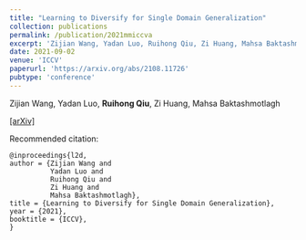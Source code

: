 ```yaml
---
title: "Learning to Diversify for Single Domain Generalization"
collection: publications
permalink: /publication/2021mmiccva
excerpt: 'Zijian Wang, Yadan Luo, Ruihong Qiu, Zi Huang, Mahsa Baktashmotlagh'
date: 2021-09-02
venue: 'ICCV'
paperurl: 'https://arxiv.org/abs/2108.11726'
pubtype: 'conference'
---
```

Zijian Wang, Yadan Luo, **Ruihong Qiu**, Zi Huang, Mahsa Baktashmotlagh

[\[arXiv\]](https://arxiv.org/abs/2108.11726)

Recommended citation:
```
@inproceedings{l2d,
author = {Zijian Wang and
          Yadan Luo and
          Ruihong Qiu and
          Zi Huang and
          Mahsa Baktashmotlagh},
title = {Learning to Diversify for Single Domain Generalization},
year = {2021},
booktitle = {ICCV},
}
```